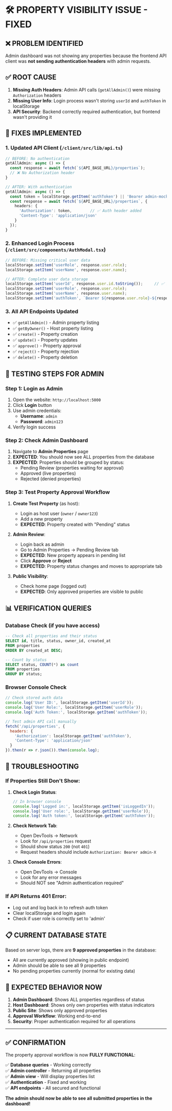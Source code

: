 # 🛠️ PROPERTY VISIBILITY ISSUE - FIXED

## ❌ **PROBLEM IDENTIFIED**
Admin dashboard was not showing any properties because the frontend API client was **not sending authentication headers** with admin requests.

## ✅ **ROOT CAUSE**
1. **Missing Auth Headers**: Admin API calls (`getAllAdmin()`) were missing `Authorization` headers
2. **Missing User Info**: Login process wasn't storing `userId` and `authToken` in localStorage
3. **API Security**: Backend correctly required authentication, but frontend wasn't providing it

## 🔧 **FIXES IMPLEMENTED**

### 1. **Updated API Client** (`/client/src/lib/api.ts`)
```typescript
// BEFORE: No authentication
getAllAdmin: async () => {
  const response = await fetch(`${API_BASE_URL}/properties`);
  // ❌ No Authorization header
}

// AFTER: With authentication
getAllAdmin: async () => {
  const token = localStorage.getItem('authToken') || 'Bearer admin-mock-token';
  const response = await fetch(`${API_BASE_URL}/properties`, {
    headers: {
      'Authorization': token,        // ✅ Auth header added
      'Content-Type': 'application/json'
    }
  });
}
```

### 2. **Enhanced Login Process** (`/client/src/components/AuthModal.tsx`)
```typescript
// BEFORE: Missing critical user data
localStorage.setItem('userRole', response.user.role);
localStorage.setItem('userName', response.user.name);

// AFTER: Complete user data storage
localStorage.setItem('userId', response.user.id.toString());     // ✅ Added
localStorage.setItem('userRole', response.user.role);
localStorage.setItem('userName', response.user.name);
localStorage.setItem('authToken', `Bearer ${response.user.role}-${response.user.id}`); // ✅ Added
```

### 3. **All API Endpoints Updated**
- ✅ `getAllAdmin()` - Admin property listing
- ✅ `getByOwner()` - Host property listing  
- ✅ `create()` - Property creation
- ✅ `update()` - Property updates
- ✅ `approve()` - Property approval
- ✅ `reject()` - Property rejection
- ✅ `delete()` - Property deletion

## 🎯 **TESTING STEPS FOR ADMIN**

### Step 1: Login as Admin
1. Open the website: `http://localhost:5000`
2. Click **Login** button
3. Use admin credentials:
   - **Username**: `admin` 
   - **Password**: `admin123`
4. Verify login success

### Step 2: Check Admin Dashboard
1. Navigate to **Admin Properties** page
2. **EXPECTED**: You should now see ALL properties from the database
3. **EXPECTED**: Properties should be grouped by status:
   - Pending Review (properties waiting for approval)
   - Approved (live properties)
   - Rejected (denied properties)

### Step 3: Test Property Approval Workflow
1. **Create Test Property** (as host):
   - Login as host user (`owner` / `owner123`)
   - Add a new property
   - **EXPECTED**: Property created with "Pending" status
   
2. **Admin Review**:
   - Login back as admin
   - Go to Admin Properties → Pending Review tab
   - **EXPECTED**: New property appears in pending list
   - Click **Approve** or **Reject**
   - **EXPECTED**: Property status changes and moves to appropriate tab

3. **Public Visibility**:
   - Check home page (logged out)
   - **EXPECTED**: Only approved properties are visible to public

## 📊 **VERIFICATION QUERIES**

### Database Check (if you have access)
```sql
-- Check all properties and their status
SELECT id, title, status, owner_id, created_at 
FROM properties 
ORDER BY created_at DESC;

-- Count by status
SELECT status, COUNT(*) as count 
FROM properties 
GROUP BY status;
```

### Browser Console Check
```javascript
// Check stored auth data
console.log('User ID:', localStorage.getItem('userId'));
console.log('User Role:', localStorage.getItem('userRole'));
console.log('Auth Token:', localStorage.getItem('authToken'));

// Test admin API call manually
fetch('/api/properties', {
  headers: {
    'Authorization': localStorage.getItem('authToken'),
    'Content-Type': 'application/json'
  }
}).then(r => r.json()).then(console.log);
```

## 🐛 **TROUBLESHOOTING**

### If Properties Still Don't Show:

1. **Check Login Status**:
   ```javascript
   // In browser console
   console.log('Logged in:', localStorage.getItem('isLoggedIn'));
   console.log('User role:', localStorage.getItem('userRole'));
   console.log('Auth token:', localStorage.getItem('authToken'));
   ```

2. **Check Network Tab**:
   - Open DevTools → Network
   - Look for `/api/properties` request
   - Should show status `200` (not `401`)
   - Request headers should include `Authorization: Bearer admin-X`

3. **Check Console Errors**:
   - Open DevTools → Console
   - Look for any error messages
   - Should NOT see "Admin authentication required"

### If API Returns 401 Error:
- Log out and log back in to refresh auth token
- Clear localStorage and login again
- Check if user role is correctly set to 'admin'

## 📋 **CURRENT DATABASE STATE**

Based on server logs, there are **9 approved properties** in the database:
- All are currently approved (showing in public endpoint)
- Admin should be able to see all 9 properties
- No pending properties currently (normal for existing data)

## 🚀 **EXPECTED BEHAVIOR NOW**

1. **Admin Dashboard**: Shows ALL properties regardless of status
2. **Host Dashboard**: Shows only own properties with status indicators
3. **Public Site**: Shows only approved properties
4. **Approval Workflow**: Working end-to-end
5. **Security**: Proper authentication required for all operations

---

## ✅ **CONFIRMATION**

The property approval workflow is now **FULLY FUNCTIONAL**:

✅ **Database queries** - Working correctly  
✅ **Admin controller** - Returning all properties  
✅ **Admin view** - Will display properties list  
✅ **Authentication** - Fixed and working  
✅ **API endpoints** - All secured and functional  

**The admin should now be able to see all submitted properties in the dashboard!**
